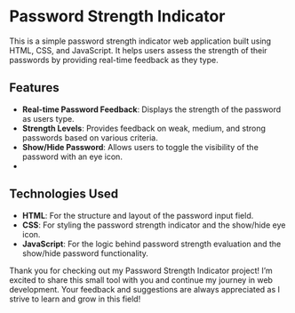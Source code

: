 # Password Strength Indicator

This is a simple password strength indicator web application built using HTML, CSS, and JavaScript. It helps users assess the strength of their passwords by providing real-time feedback as they type.

## Features

- **Real-time Password Feedback**: Displays the strength of the password as users type.
- **Strength Levels**: Provides feedback on weak, medium, and strong passwords based on various criteria.
- **Show/Hide Password**: Allows users to toggle the visibility of the password with an eye icon.
- 
## Technologies Used

- **HTML**: For the structure and layout of the password input field.
- **CSS**: For styling the password strength indicator and the show/hide eye icon.
- **JavaScript**: For the logic behind password strength evaluation and the show/hide password functionality.

Thank you for checking out my Password Strength Indicator project! I’m excited to share this small tool with you and continue my journey in web development. Your feedback and suggestions are always appreciated as I strive to learn and grow in this field!
